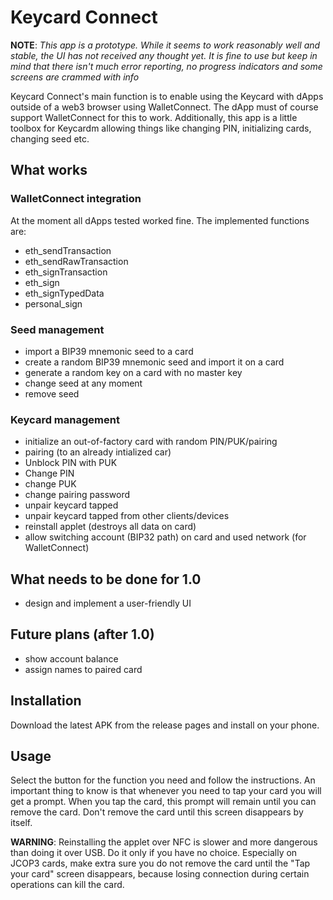 # Keycard Connect

**NOTE**: _This app is a prototype. While it seems to work reasonably well and stable, the UI has not received any thought yet. 
It is fine to use but keep in mind that there isn't much error reporting, no progress indicators and some screens are crammed with info_

Keycard Connect's main function is to enable using the Keycard with dApps outside of a web3 browser using WalletConnect. The dApp must of course support WalletConnect for this to work. Additionally, this app is a little toolbox for Keycardm allowing things like changing PIN, initializing cards, changing seed etc.

## What works

### WalletConnect integration
At the moment all dApps tested worked fine. The implemented functions are:

* eth_sendTransaction
* eth_sendRawTransaction
* eth_signTransaction
* eth_sign
* eth_signTypedData
* personal_sign

### Seed management
* import a BIP39 mnemonic seed to a card
* create a random BIP39 mnemonic seed and import it on a card
* generate a random key on a card with no master key
* change seed at any moment
* remove seed

### Keycard management
* initialize an out-of-factory card with random PIN/PUK/pairing
* pairing (to an already intialized car)
* Unblock PIN with PUK
* Change PIN
* change PUK
* change pairing password
* unpair keycard tapped
* unpair keycard tapped from other clients/devices
* reinstall applet (destroys all data on card)
* allow switching account (BIP32 path) on card and used network (for WalletConnect)

## What needs to be done for 1.0
* design and implement a user-friendly UI

## Future plans (after 1.0)
* show account balance
* assign names to paired card

## Installation
Download the latest APK from the release pages and install on your phone.

## Usage
Select the button for the function you need and follow the instructions. An important thing to know is that whenever you need to tap your card you will get a prompt. When you tap the card, this prompt will remain until you can remove the card. Don't remove the card until this screen disappears by itself.

**WARNING**: Reinstalling the applet over NFC is slower and more dangerous than doing it over USB. Do it only if you have no choice. Especially on JCOP3 cards, make extra sure you do not remove the card until the "Tap your card" screen disappears, because losing connection during certain operations can kill the card.